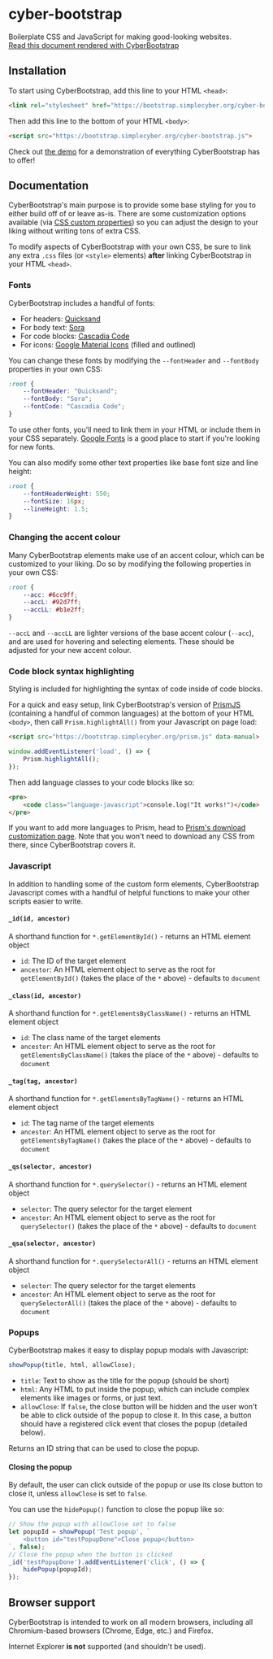 # cyber-bootstrap
Boilerplate CSS and JavaScript for making good-looking websites.  
[Read this document rendered with CyberBootstrap](https://bootstrap.simplecyber.org)

## Installation
To start using CyberBootstrap, add this line to your HTML `<head>`:

```html
<link rel="stylesheet" href="https://bootstrap.simplecyber.org/cyber-bootstrap.css">
```

Then add this line to the bottom of your HTML `<body>`:

```html
<script src="https://bootstrap.simplecyber.org/cyber-bootstrap.js">
```

Check out [the demo](demo/) for a demonstration of everything CyberBootstrap has to offer!

## Documentation
CyberBootstrap's main purpose is to provide some base styling for you to either build off of or leave as-is. There are some customization options available (via [CSS custom properties](https://developer.mozilla.org/en-US/docs/Web/CSS/--*)) so you can adjust the design to your liking without writing tons of extra CSS.

To modify aspects of CyberBootstrap with your own CSS, be sure to link any extra `.css` files (or `<style>` elements) **after** linking CyberBootstrap in your HTML `<head>`.

### Fonts
CyberBootstrap includes a handful of fonts:
* For headers: [Quicksand](https://fonts.google.com/specimen/Quicksand?query=quicksand)
* For body text: [Sora](https://fonts.google.com/specimen/Sora?query=sora)
* For code blocks: [Cascadia Code](https://github.com/microsoft/cascadia-code)
* For icons: [Google Material Icons](https://fonts.google.com/icons) (filled and outlined)

You can change these fonts by modifying the `--fontHeader` and `--fontBody` properties in your own CSS:

```css
:root {
    --fontHeader: "Quicksand";
    --fontBody: "Sora";
    --fontCode: "Cascadia Code";
}
```

To use other fonts, you'll need to link them in your HTML or include them in your CSS separately. [Google Fonts](https://fonts.google.com/) is a good place to start if you're looking for new fonts.

You can also modify some other text properties like base font size and line height:

```css
:root {
    --fontHeaderWeight: 550;
    --fontSize: 16px;
    --lineHeight: 1.5;
}
```

### Changing the accent colour
Many CyberBootstrap elements make use of an accent colour, which can be customized to your liking. Do so by modifying the following properties in your own CSS:

```css
:root {
    --acc: #6cc9ff;
    --accL: #92d7ff;
    --accLL: #b1e2ff;
}
```

`--accL` and `--accLL` are lighter versions of the base accent colour (`--acc`), and are used for hovering and selecting elements. These should be adjusted for your new accent colour.

### Code block syntax highlighting
Styling is included for highlighting the syntax of code inside of code blocks.

For a quick and easy setup, link CyberBootstrap's version of [PrismJS](https://prismjs.com/) (containing a handful of common languages) at the bottom of your HTML `<body>`, then call `Prism.highlightAll()` from your Javascript on page load:

```html
<script src="https://bootstrap.simplecyber.org/prism.js" data-manual>
```
```javascript
window.addEventListener('load', () => {
    Prism.highlightAll();
});
```

Then add language classes to your code blocks like so:
```html
<pre>
    <code class="language-javascript">console.log("It works!")</code>
</pre>
```

If you want to add more languages to Prism, head to [Prism's download customization page](https://prismjs.com/download.html). Note that you won't need to download any CSS from there, since CyberBootstrap covers it.

### Javascript
In addition to handling some of the custom form elements, CyberBootstrap Javascript comes with a handful of helpful functions to make your other scripts easier to write.

#### `_id(id, ancestor)`
A shorthand function for `*.getElementById()` - returns an HTML element object
* `id`: The ID of the target element
* `ancestor`: An HTML element object to serve as the root for `getElementById()` (takes the place of the `*` above) - defaults to `document`

#### `_class(id, ancestor)`
A shorthand function for `*.getElementsByClassName()` - returns an HTML element object
* `id`: The class name of the target elements
* `ancestor`: An HTML element object to serve as the root for `getElementsByClassName()` (takes the place of the `*` above) - defaults to `document`

#### `_tag(tag, ancestor)`
A shorthand function for `*.getElementsByTagName()` - returns an HTML element object
* `id`: The tag name of the target elements
* `ancestor`: An HTML element object to serve as the root for `getElementsByTagName()` (takes the place of the `*` above) - defaults to `document`

#### `_qs(selector, ancestor)`
A shorthand function for `*.querySelector()` - returns an HTML element object
* `selector`: The query selector for the target element
* `ancestor`: An HTML element object to serve as the root for `querySelector()` (takes the place of the `*` above) - defaults to `document`

#### `_qsa(selector, ancestor)`
A shorthand function for `*.querySelectorAll()` - returns an HTML element object
* `selector`: The query selector for the target elements
* `ancestor`: An HTML element object to serve as the root for `querySelectorAll()` (takes the place of the `*` above) - defaults to `document`

### Popups
CyberBootstrap makes it easy to display popup modals with Javascript:

```js
showPopup(title, html, allowClose);
```

* `title`: Text to show as the title for the popup (should be short)
* `html`: Any HTML to put inside the popup, which can include complex elements like images or forms, or just text.
* `allowClose`: If `false`, the close button will be hidden and the user won't be able to click outside of the popup to close it. In this case, a button should have a registered click event that closes the popup (detailed below).

Returns an ID string that can be used to close the popup.

#### Closing the popup
By default, the user can click outside of the popup or use its close button to close it, unless `allowClose` is set to `false`.

You can use the `hidePopup()` function to close the popup like so:

```javascript
// Show the popup with allowClose set to false
let popupId = showPopup('Test popup', `
    <button id="testPopupDone">Close popup</button>
`, false);
// Close the popup when the button is clicked
_id('testPopupDone').addEventListener('click', () => {
    hidePopup(popupId);
});
```

## Browser support
CyberBootstrap is intended to work on all modern browsers, including all Chromium-based browsers (Chrome, Edge, etc.) and Firefox.

Internet Explorer **is not** supported (and shouldn't be used).